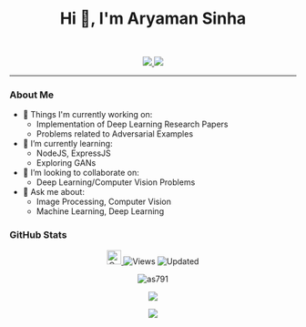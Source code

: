 <h1 align="center">Hi 👋, I'm Aryaman Sinha</h2>
<br>
<p align="center">
   <a href="https://www.linkedin.com/in/as791/">
  <img src="https://img.shields.io/badge/Aryaman Sinha-informational?style=for-the-badge&labelColor=black&logo=linkedin&logoColor=0077b5&&color=0077b5">
  </a>
   <a href="mailto:as79@iitbbs.ac.in">
  <img src="https://img.shields.io/badge/Gmail-as79@iitbbs.ac.in-informational?style=for-the-badge&labelColor=black&logoColor=d14836&logo=gmail&color=d14836"/>
  </a>
</p>

---

### About Me
- 🔭 Things I'm currently working on:
   - Implementation of Deep Learning Research Papers
   - Problems related to Adversarial Examples
- 🌱 I’m currently learning:
   - NodeJS, ExpressJS
   - Exploring GANs
- 👯 I’m looking to collaborate on:
   - Deep Learning/Computer Vision Problems
- 💬 Ask me about:
   - Image Processing, Computer Vision
   - Machine Learning, Deep Learning
   
### GitHub Stats
<p align="center">
   <a href="https://img.shields.io/github/followers/as791?label=Follow&style=social">
      <img alt="Coverage" src="https://img.shields.io/github/followers/as791?label=Follow&style=social" height="25">
   </a>
   <img alt="Views" src="https://komarev.com/ghpvc/?username=soumik12345&style=flat&labelColor=black&logo=github&label=PROFILE+VIEWS&color=29bf12">
   <img alt="Updated" src="https://img.shields.io/github/last-commit/as791/as791?logo=markdown&label=LAST+UPDATE&color=29bf12&style=flat">
 
</p>
<p align="center"> <img src="https://github-readme-stats.vercel.app/api?username=as791&count_private=true&show_icons=true&count_private=true" alt="as791" /> </p>
<p align="center"> <img src="https://github-readme-stats.vercel.app/api/top-langs/?username=as791&layout=compact&count_private=true" /> </p>	
<p align="center"> <img src="https://github-profile-trophy.vercel.app/?username=as791" /> </p>
